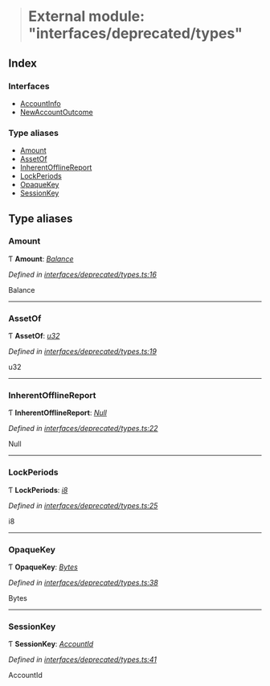 > # External module: "interfaces/deprecated/types"

## Index

### Interfaces

* [AccountInfo](../interfaces/_interfaces_deprecated_types_.accountinfo.md)
* [NewAccountOutcome](../interfaces/_interfaces_deprecated_types_.newaccountoutcome.md)

### Type aliases

* [Amount](_interfaces_deprecated_types_.md#amount)
* [AssetOf](_interfaces_deprecated_types_.md#assetof)
* [InherentOfflineReport](_interfaces_deprecated_types_.md#inherentofflinereport)
* [LockPeriods](_interfaces_deprecated_types_.md#lockperiods)
* [OpaqueKey](_interfaces_deprecated_types_.md#opaquekey)
* [SessionKey](_interfaces_deprecated_types_.md#sessionkey)

## Type aliases

###  Amount

Ƭ **Amount**: *[Balance](../interfaces/_interfaceregistry_.interfaceregistry.md#balance)*

*Defined in [interfaces/deprecated/types.ts:16](https://github.com/polkadot-js/api/blob/6999f8c/packages/types/src/interfaces/deprecated/types.ts#L16)*

Balance

___

###  AssetOf

Ƭ **AssetOf**: *[u32](../interfaces/_interfaceregistry_.interfaceregistry.md#u32)*

*Defined in [interfaces/deprecated/types.ts:19](https://github.com/polkadot-js/api/blob/6999f8c/packages/types/src/interfaces/deprecated/types.ts#L19)*

u32

___

###  InherentOfflineReport

Ƭ **InherentOfflineReport**: *[Null](../classes/_primitive_null_.null.md)*

*Defined in [interfaces/deprecated/types.ts:22](https://github.com/polkadot-js/api/blob/6999f8c/packages/types/src/interfaces/deprecated/types.ts#L22)*

Null

___

###  LockPeriods

Ƭ **LockPeriods**: *[i8](../interfaces/_interfaceregistry_.interfaceregistry.md#i8)*

*Defined in [interfaces/deprecated/types.ts:25](https://github.com/polkadot-js/api/blob/6999f8c/packages/types/src/interfaces/deprecated/types.ts#L25)*

i8

___

###  OpaqueKey

Ƭ **OpaqueKey**: *[Bytes](../classes/_primitive_bytes_.bytes.md)*

*Defined in [interfaces/deprecated/types.ts:38](https://github.com/polkadot-js/api/blob/6999f8c/packages/types/src/interfaces/deprecated/types.ts#L38)*

Bytes

___

###  SessionKey

Ƭ **SessionKey**: *[AccountId](../classes/_primitive_generic_accountid_.accountid.md)*

*Defined in [interfaces/deprecated/types.ts:41](https://github.com/polkadot-js/api/blob/6999f8c/packages/types/src/interfaces/deprecated/types.ts#L41)*

AccountId